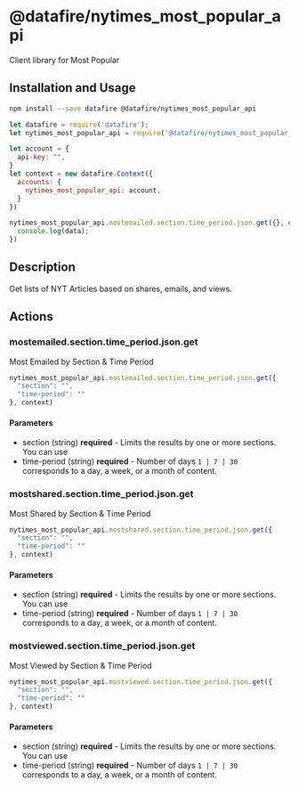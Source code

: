 # @datafire/nytimes_most_popular_api

Client library for Most Popular

## Installation and Usage
```bash
npm install --save datafire @datafire/nytimes_most_popular_api
```

```js
let datafire = require('datafire');
let nytimes_most_popular_api = require('@datafire/nytimes_most_popular_api').actions;

let account = {
  api-key: "",
}
let context = new datafire.Context({
  accounts: {
    nytimes_most_popular_api: account,
  }
})

nytimes_most_popular_api.mostemailed.section.time_period.json.get({}, context).then(data => {
  console.log(data);
})
```

## Description
Get lists of NYT Articles based on shares, emails, and views.

## Actions
### mostemailed.section.time_period.json.get
Most Emailed by Section & Time Period


```js
nytimes_most_popular_api.mostemailed.section.time_period.json.get({
  "section": "",
  "time-period": ""
}, context)
```

#### Parameters
* section (string) **required** - Limits the results by one or more sections. You can use
* time-period (string) **required** - Number of days `1 | 7 | 30 ` corresponds to a day, a week, or a month of content.

### mostshared.section.time_period.json.get
Most Shared by Section & Time Period


```js
nytimes_most_popular_api.mostshared.section.time_period.json.get({
  "section": "",
  "time-period": ""
}, context)
```

#### Parameters
* section (string) **required** - Limits the results by one or more sections. You can use
* time-period (string) **required** - Number of days `1 | 7 | 30 ` corresponds to a day, a week, or a month of content.

### mostviewed.section.time_period.json.get
Most Viewed by Section & Time Period


```js
nytimes_most_popular_api.mostviewed.section.time_period.json.get({
  "section": "",
  "time-period": ""
}, context)
```

#### Parameters
* section (string) **required** - Limits the results by one or more sections. You can use
* time-period (string) **required** - Number of days `1 | 7 | 30 ` corresponds to a day, a week, or a month of content.

